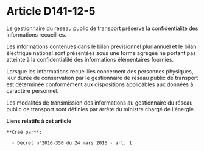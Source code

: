 # Article D141-12-5

Le gestionnaire du réseau public de transport préserve la confidentialité des informations recueillies.

Les informations contenues dans le bilan prévisionnel pluriannuel et le bilan électrique national sont présentées sous une
forme agrégée ne portant pas atteinte à la confidentialité des informations élémentaires fournies.

Lorsque les informations recueillies concernent des personnes physiques, leur durée de conservation par le gestionnaire de
réseau public de transport est déterminée conformément aux dispositions applicables aux données à caractère personnel.

Les modalités de transmission des informations au gestionnaire du réseau public de transport sont définies par arrêté du
ministre chargé de l'énergie.

**Liens relatifs à cet article**

	**Créé par**:

	  - Décret n°2016-350 du 24 mars 2016 - art. 1
